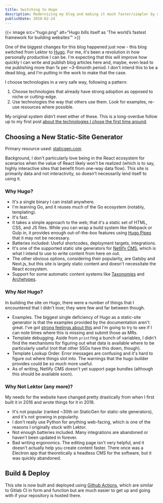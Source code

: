 ```yaml
---
title: Switching to Hugo
description: Modernizing my blog and making it much faster/simpler by moving to Hugo to do static-site generation.
publishDate: 2020-02-24
---
```


{{< image src="hugo.png" alt="Hugo bills itself as 'The world’s fastest framework for building websites'" >}}

One of the biggest changes for this blog happened just now - this blog switched from Lektor to [Hugo](https://gohugo.io/). For me, it's been a revolution in how personally productive I can be. I'm expecting that this will improve how quickly I can write and publish blog articles here and, maybe, even lead to me publishing more than 1x per ~3-6month period. I don't intend this to be a dead blog, and I'm putting in the work to make that the case.

I choose technologies in a very safe way, following a pattern:

1. Choose technologies that already have strong adoption as opposed to niche or cutting-edge.
2. Use technologies the way that others use them. Look for examples, re-use resources where possible.

My original system didn't meet either of these. This is a long-overdue follow up to my first post [about the technologies I chose the first time around](/blog/blog-versions).

## Choosing a New Static-Site Generator

Primary resource used: [staticgen.com](https://www.staticgen.com)

Background, I don't particularly love being in the React ecosystem for scenarios when the value of React likely won't be realized (which is to say, highly interactive sites that benefit from one-way data flow). This site is primarily data and not interactivity, so doesn't necessarily lend itself to using it.

### Why Hugo?

- It's a single binary I can install anywhere.
- I'm learning Go, and it reuses much of the Go ecosystem (notably, templating).
- It's fast.
- It takes a simple approach to the web; that it's a static set of HTML, CSS, and JS files. While you can wrap a build system like Webpack or Gulp in, it provides enough out-of-the-box features using [Hugo Pipes](https://gohugo.io/hugo-pipes/) that it may not be necessary.
- Batteries included: Useful shortcodes, deployment targets, integrations.
- It's one of the supported static site generators for [Netlify CMS](https://www.netlifycms.org/), which is what I intend to use to write content from here on out.
- The other obvious options, considering their popularity, are Gatsby and Next.js, but this site is largely static content and doesn't necessitate the React ecosystem.
- Support for some automatic content systems like [Taxonomies](https://gohugo.io/content-management/taxonomies) and [Archetypes](https://gohugo.io/content-management/archetypes/#readout).

### Why _Not_ Hugo?

In building the site on Hugo, there were a number of things that I encountered that I didn't love; they were few and far between though.

- Examples. The biggest single deficiency of Hugo as a static-site generator is that the examples provided by the documentation aren't great. I've got [strong feelings about this](/blog/example-first-documentation) and I'm going to try to see if I can note times where this is missing and submit those as MRs.
- Template debugging. Aside from `printf`ing a bunch of variables, I didn't find the mechanisms for figuring out what data is available where to be particularly useful (not that other SSGs have this down, though).
- Template Lookup Order. Error messages are confusing and it's hard to figure out where things slot into. The warnings that the hugo builder provides could be so much more useful.
- As of writing, Netlify CMS doesn't yet support page bundles (although this should be available soon).

### Why Not Lektor (any more)?

My needs for the website have changed pretty drastically from when I first built it in 2016 and wrote things for it in 2018.

- It's not popular (ranked ~30th on StaticGen for static-site generators), and it's not growing in popularity.
- I don't really use Python for anything web-facing, which is one of the reasons I originally stuck with Lektor.
- Not enough batteries included. Many integrations are abandoned or haven't been updated in forever.
- Bad writing ergonomics. The editing page isn't very helpful, and it doesn't actually help you create content faster. There once was a Electron app that theoretically a headless CMS for the software, but it was quickly abandoned.

## Build & Deploy

This site is now built and deployed using [Github Actions](https://github.com/features/actions), which are similar to Gitlab CI in form and function but are much easier to get up and going with if your repository is hosted there.
